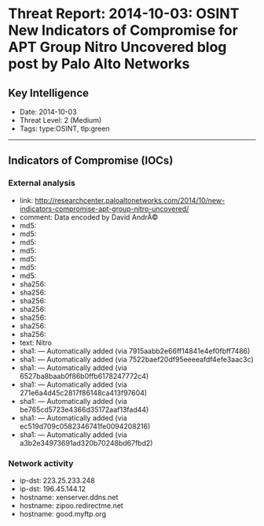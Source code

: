 # Threat Report: 2014-10-03: OSINT New Indicators of Compromise for APT Group Nitro Uncovered blog post by Palo Alto Networks


## Key Intelligence
* Date: 2014-10-03
* Threat Level: 2 (Medium)
* Tags: type:OSINT, tlp:green

---

## Indicators of Compromise (IOCs)
### External analysis
* link: http://researchcenter.paloaltonetworks.com/2014/10/new-indicators-compromise-apt-group-nitro-uncovered/
* comment: Data encoded by David AndrÃ©
* md5: <md5>
* md5: <md5>
* md5: <md5>
* md5: <md5>
* md5: <md5>
* md5: <md5>
* md5: <md5>
* sha256: <sha256>
* sha256: <sha256>
* sha256: <sha256>
* sha256: <sha256>
* sha256: <sha256>
* sha256: <sha256>
* sha256: <sha256>
* text: Nitro
* sha1: <sha1> — Automatically added (via 7915aabb2e66ff14841e4ef0fbff7486)
* sha1: <sha1> — Automatically added (via 7522baef20df95eeeeafdf4efe3aac3c)
* sha1: <sha1> — Automatically added (via 6527ba8baab0f86b0ffb6178247772c4)
* sha1: <sha1> — Automatically added (via 271e6a4d45c2817f86148ca413f97604)
* sha1: <sha1> — Automatically added (via be765cd5723e4366d35172aaf13fad44)
* sha1: <sha1> — Automatically added (via ec519d709c0582346741fe0094208216)
* sha1: <sha1> — Automatically added (via a3b2e34973691ad320b70248bd67fbd2)

### Network activity
* ip-dst: 223.25.233.248
* ip-dst: 196.45.144.12
* hostname: xenserver.ddns.net
* hostname: zipoo.redirectme.net
* hostname: good.myftp.org
